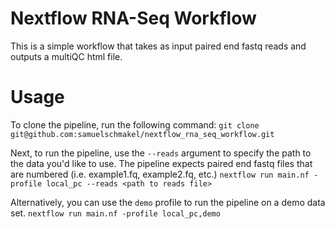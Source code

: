 # Nextflow RNA-Seq Workflow

This is a simple workflow that takes as input paired end fastq reads and outputs a multiQC html file.

# Usage

To clone the pipeline, run the following command:
`git clone git@github.com:samuelschmakel/nextflow_rna_seq_workflow.git`

Next, to run the pipeline, use the `--reads` argument to specify the path to the data you'd like to use. 
The pipeline expects paired end fastq files that are numbered (i.e. example1.fq, example2.fq, etc.)
`nextflow run main.nf -profile local_pc --reads <path to reads file>`

Alternatively, you can use the `demo` profile to run the pipeline on a demo data set.
`nextflow run main.nf -profile local_pc,demo`
